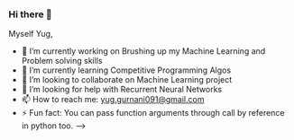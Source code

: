 ### Hi there 👋
Myself Yug,

- 🔭 I’m currently working on Brushing up my Machine Learning and Problem solving skills
- 🌱 I’m currently learning Competitive Programming Algos
- 👯 I’m looking to collaborate on Machine Learning project
- 🤔 I’m looking for help with Recurrent Neural Networks
- 📫 How to reach me: yug.gurnani091@gmail.com
- ⚡ Fun fact: You can pass function arguments through call by reference in python too.
-->
